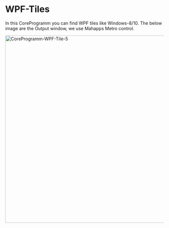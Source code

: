 # WPF-Tiles
In this CoreProgramm you can find WPF tiles like Windows-8/10. The below image are the Output window, we use Mahapps Metro control.

<img width="598" alt="CoreProgramm-WPF-Tile-5" src="https://user-images.githubusercontent.com/53593343/63179114-0f29af80-c069-11e9-992d-3c3e717c945c.png">
